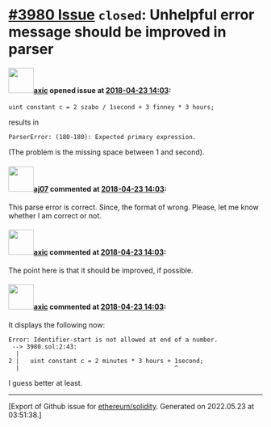 # [\#3980 Issue](https://github.com/ethereum/solidity/issues/3980) `closed`: Unhelpful error message should be improved in parser

#### <img src="https://avatars.githubusercontent.com/u/20340?v=4" width="50">[axic](https://github.com/axic) opened issue at [2018-04-23 14:03](https://github.com/ethereum/solidity/issues/3980):

```
uint constant c = 2 szabo / 1second + 3 finney * 3 hours;
```

results in 

```
ParserError: (180-180): Expected primary expression.
```

(The problem is the missing space between 1 and second).

#### <img src="https://avatars.githubusercontent.com/u/9623159?v=4" width="50">[aj07](https://github.com/aj07) commented at [2018-04-23 14:03](https://github.com/ethereum/solidity/issues/3980#issuecomment-396166162):

This parse error is correct. Since, the format of wrong. Please, let me know whether I am correct or not.

#### <img src="https://avatars.githubusercontent.com/u/20340?v=4" width="50">[axic](https://github.com/axic) commented at [2018-04-23 14:03](https://github.com/ethereum/solidity/issues/3980#issuecomment-396186685):

The point here is that it should be improved, if possible.

#### <img src="https://avatars.githubusercontent.com/u/20340?v=4" width="50">[axic](https://github.com/axic) commented at [2018-04-23 14:03](https://github.com/ethereum/solidity/issues/3980#issuecomment-760554726):

It displays the following now:
```
Error: Identifier-start is not allowed at end of a number.
 --> 3980.sol:2:43:
  |
2 |   uint constant c = 2 minutes * 3 hours + 1second;
  |                                           ^

```

I guess better at least.


-------------------------------------------------------------------------------



[Export of Github issue for [ethereum/solidity](https://github.com/ethereum/solidity). Generated on 2022.05.23 at 03:51:38.]

